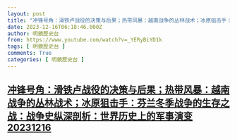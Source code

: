 ```yaml
---
layout: post
title: "冲锋号角：滑铁卢战役的决策与后果；热带风暴：越南战争的丛林战术；冰原狙击手：芬兰冬季战争的生存之战：战争史纵深剖析：世界历史上的军事演变20231216"
date: 2023-12-16T06:18:46.000Z
author: 明鏡歷史台
from: https://www.youtube.com/watch?v=_YERyBiYD1k
tags: [ 明鏡歷史台 ]
comments: True
categories: [ 明鏡歷史台 ]
---
```

<!--1702707526000-->
[冲锋号角：滑铁卢战役的决策与后果；热带风暴：越南战争的丛林战术；冰原狙击手：芬兰冬季战争的生存之战：战争史纵深剖析：世界历史上的军事演变20231216](https://www.youtube.com/watch?v=_YERyBiYD1k)
------

<div>

</div>
